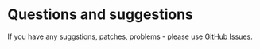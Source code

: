 # Questions and suggestions

If you have any suggstions, patches, problems - please use [GitHub Issues](https://github.com/flypipe/flypipe/issues).